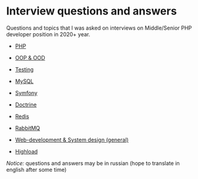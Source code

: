 # Interview questions and answers

Questions and topics that I was asked on interviews on Middle/Senior PHP developer position in 2020+ year.

* [PHP](https://github.com/glaphire/interview_questions_and_answers/tree/main/src/php)

* [OOP & OOD](https://github.com/glaphire/interview_questions_and_answers/tree/main/src/oop)

* [Testing](https://github.com/glaphire/interview_questions_and_answers/tree/main/src/testing)

* [MySQL](https://github.com/glaphire/interview_questions_and_answers/tree/main/src/mysql)

* [Symfony](https://github.com/glaphire/interview_questions_and_answers/tree/main/src/symfony)

* [Doctrine](https://github.com/glaphire/interview_questions_and_answers/tree/main/src/doctrine)

* [Redis](https://github.com/glaphire/interview_questions_and_answers/tree/main/src/redis)

* [RabbitMQ](https://github.com/glaphire/interview_questions_and_answers/tree/main/src/rabbitmq)

* [Web-development & System design (general)](https://github.com/glaphire/interview_questions_and_answers/tree/main/src/webDevelopment)

* [Highload](https://github.com/glaphire/interview_questions_and_answers/tree/main/src/highload)


*Notice:* questions and answers may be in russian (hope to translate in english after some time)